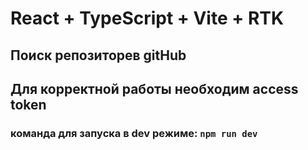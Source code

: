 # React + TypeScript + Vite + RTK

## Поиск репозиторев gitHub

## Для корректной работы необходим access token

### команда для запуска в dev режиме: `npm run dev`
